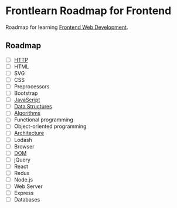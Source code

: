 # Frontlearn Roadmap for Frontend

Roadmap for learning [Frontend Web Development](https://en.wikipedia.org/wiki/Front-end_web_development).

## Roadmap

- [ ] [HTTP](/http)
- [ ] HTML
- [ ] SVG
- [ ] CSS
- [ ] Preprocessors
- [ ] Bootstrap
- [ ] [JavaScript](/javascript)
- [ ] [Data Structures](/data-structures)
- [ ] [Algorithms](/algorithms)
- [ ] Functional programming
- [ ] Object-oriented programming
- [ ] [Architecture](/architecture)
- [ ] Lodash
- [ ] Browser
- [ ] [DOM](/dom)
- [ ] jQuery
- [ ] React
- [ ] Redux
- [ ] Node.js
- [ ] Web Server
- [ ] Express
- [ ] Databases
